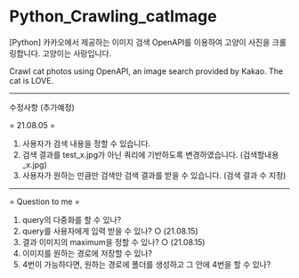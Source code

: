 # Python_Crawling_catImage
[Python] 카카오에서 제공하는 이미지 검색 OpenAPI를 이용하여 고양이 사진을 크롤링합니다.
고양이는 사랑입니다.

Crawl cat photos using OpenAPI, an image search provided by Kakao.
The cat is LOVE.



----------------------------------------------------------------------------------

수정사항 (추가예정)

= 21.08.05 =
1. 사용자가 검색 내용을 정할 수 있습니다.
2. 검색 결과를 test_x.jpg가 아닌 쿼리에 기반하도록 변경하였습니다. (검색할내용_x.jpg)
3. 사용자가 원하는 만큼만 검색만 검색 결과를 받을 수 있습니다. (검색 결과 수 지정)

----------------------------------------------------------------------------------

= Question to me =
1. query의 다중화를 할 수 있나? 
2. query를 사용자에게 입력 받을 수 있나? ○ (21.08.15)
3. 결과 이미지의 maximum을 정할 수 있나? ○ (21.08.15)
4. 이미지를 원하는 경로에 저장할 수 있나?
5. 4번이 가능하다면, 원하는 경로에 폴더를 생성하고 그 안에 4번을 할 수 있나?
